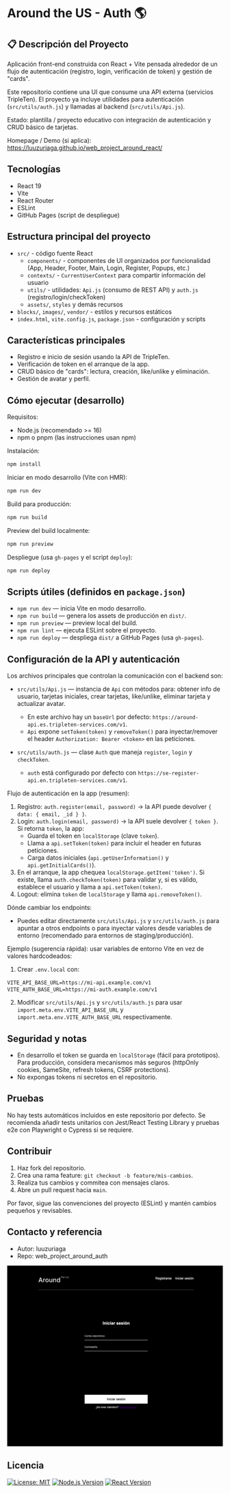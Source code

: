 # Around the US - Auth 🌎


## 📋 Descripción del Proyecto


Aplicación front-end construida con React + Vite pensada alrededor de un flujo de autenticación (registro, login, verificación de token) y gestión de "cards".

Este repositorio contiene una UI que consume una API externa (servicios TripleTen). El proyecto ya incluye utilidades para autenticación (`src/utils/auth.js`) y llamadas al backend (`src/utils/Api.js`).

Estado: plantilla / proyecto educativo con integración de autenticación y CRUD básico de tarjetas.

Homepage / Demo (si aplica): https://luuzuriaga.github.io/web_project_around_react/

## Tecnologías

- React 19
- Vite
- React Router
- ESLint
- GitHub Pages (script de despliegue)

## Estructura principal del proyecto

- `src/` - código fuente React
  - `components/` - componentes de UI organizados por funcionalidad (App, Header, Footer, Main, Login, Register, Popups, etc.)
  - `contexts/` - `CurrentUserContext` para compartir información del usuario
  - `utils/` - utilidades: `Api.js` (consumo de REST API) y `auth.js` (registro/login/checkToken)
  - `assets/`, `styles` y demás recursos
- `blocks/`, `images/`, `vendor/` - estilos y recursos estáticos
- `index.html`, `vite.config.js`, `package.json` - configuración y scripts

## Características principales

- Registro e inicio de sesión usando la API de TripleTen.
- Verificación de token en el arranque de la app.
- CRUD básico de "cards": lectura, creación, like/unlike y eliminación.
- Gestión de avatar y perfil.

## Cómo ejecutar (desarrollo)

Requisitos:

- Node.js (recomendado >= 16)
- npm o pnpm (las instrucciones usan npm)

Instalación:

```bash
npm install
```

Iniciar en modo desarrollo (Vite con HMR):

```bash
npm run dev
```

Build para producción:

```bash
npm run build
```

Preview del build localmente:

```bash
npm run preview
```

Despliegue (usa `gh-pages` y el script `deploy`):

```bash
npm run deploy
```

## Scripts útiles (definidos en `package.json`)

- `npm run dev` — inicia Vite en modo desarrollo.
- `npm run build` — genera los assets de producción en `dist/`.
- `npm run preview` — preview local del build.
- `npm run lint` — ejecuta ESLint sobre el proyecto.
- `npm run deploy` — despliega `dist/` a GitHub Pages (usa `gh-pages`).

## Configuración de la API y autenticación

Los archivos principales que controlan la comunicación con el backend son:

- `src/utils/Api.js` — instancia de `Api` con métodos para: obtener info de usuario, tarjetas iniciales, crear tarjetas, like/unlike, eliminar tarjeta y actualizar avatar.
  - En este archivo hay un `baseUrl` por defecto: `https://around-api.es.tripleten-services.com/v1`.
  - `Api` expone `setToken(token)` y `removeToken()` para inyectar/remover el header `Authorization: Bearer <token>` en las peticiones.

- `src/utils/auth.js` — clase `Auth` que maneja `register`, `login` y `checkToken`.
  - `auth` está configurado por defecto con `https://se-register-api.en.tripleten-services.com/v1`.

Flujo de autenticación en la app (resumen):

1. Registro: `auth.register(email, password)` -> la API puede devolver `{ data: { email, _id } }`.
2. Login: `auth.login(email, password)` -> la API suele devolver `{ token }`. Si retorna `token`, la app:
   - Guarda el token en `localStorage` (clave `token`).
   - Llama a `api.setToken(token)` para incluir el header en futuras peticiones.
   - Carga datos iniciales (`api.getUserInformation()` y `api.getInitialCards()`).
3. En el arranque, la app chequea `localStorage.getItem('token')`. Si existe, llama `auth.checkToken(token)` para validar y, si es válido, establece el usuario y llama a `api.setToken(token)`.
4. Logout: elimina `token` de `localStorage` y llama `api.removeToken()`.

Dónde cambiar los endpoints:

- Puedes editar directamente `src/utils/Api.js` y `src/utils/auth.js` para apuntar a otros endpoints o para inyectar valores desde variables de entorno (recomendado para entornos de staging/producción).

Ejemplo (sugerencia rápida): usar variables de entorno Vite en vez de valores hardcodeados:

1. Crear `.env.local` con:

```
VITE_API_BASE_URL=https://mi-api.example.com/v1
VITE_AUTH_BASE_URL=https://mi-auth.example.com/v1
```

2. Modificar `src/utils/Api.js` y `src/utils/auth.js` para usar `import.meta.env.VITE_API_BASE_URL` y `import.meta.env.VITE_AUTH_BASE_URL` respectivamente.

## Seguridad y notas

- En desarrollo el token se guarda en `localStorage` (fácil para prototipos). Para producción, considera mecanismos más seguros (httpOnly cookies, SameSite, refresh tokens, CSRF protections).
- No expongas tokens ni secretos en el repositorio.

## Pruebas

No hay tests automáticos incluidos en este repositorio por defecto. Se recomienda añadir tests unitarios con Jest/React Testing Library y pruebas e2e con Playwright o Cypress si se requiere.

## Contribuir

1. Haz fork del repositorio.
2. Crea una rama feature: `git checkout -b feature/mis-cambios`.
3. Realiza tus cambios y commitea con mensajes claros.
4. Abre un pull request hacia `main`.

Por favor, sigue las convenciones del proyecto (ESLint) y mantén cambios pequeños y revisables.

## Contacto y referencia

- Autor: luuzuriaga
- Repo: web_project_around_auth

![Vista previa del proyecto](./images/singin.png)

## Licencia


[![License: MIT](https://img.shields.io/badge/License-MIT-yellow.svg)](https://opensource.org/licenses/MIT)
[![Node.js Version](https://img.shields.io/badge/node-%3E%3D18.0.0-brightgreen)](https://nodejs.org/)
[![React Version](https://img.shields.io/badge/react-18.x-blue)](https://reactjs.org/)


